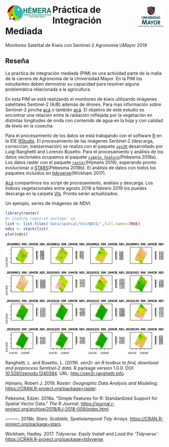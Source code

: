 
<!-- IMPORTANT: do NOT edit README.Rmd! Edit index.Rmd instead,       -->

<!-- and generate README.Rmd using inst/extdata/code/create_README.sh -->

# <img src="img/logo_hemera.jpg" align="left" width="150px" /> <img src="img/Logo-UMAYOR.png" align="right" width="80px" />

# Práctica de Integración Mediada

Monitoreo Satelital de Kiwis con Sentinel-2 Agronomía UMayor 2019

## Reseña

La praćtica de integración mediada (PIM) es una actividad parte de la
malla de la carrera de Agronomía de la Universidad Mayor. En la PIM los
estudiantes deben demostrar su capacidad para resolver alguna
problemática relacionada a la agricultura.

En esta PIM se está realizando el monitoreo de kiwis utilizando imágenes
satelitales Sentinel-2 (A/B) además de drones. Para mas información
sobre Sentinel-2 pincha [acá](https://es.wikipedia.org/wiki/Sentinel-2)
o también
[acá](https://sentinel.esa.int/web/sentinel/missions/sentinel-2). El
objetivo de este estudio es encontrar una relación entre la radiación
reflejada por la vegetación en distintas longitudes de onda con
contenido de agua en la hoja y con calidad de kiwis en la cosecha.

Para el procesamiento de los datos se está trabajando con el software
[R](https://www.r-project.org/) en la IDE
[RStudio](https://www.rstudio.com/). El procesamiento de las imágenes
Sentinel-2 (descarga, corrección, transormación) se realiza con el
paquete [`sen2R`](https://github.com/ranghetti/sen2r) desarrollado por
Luigi Ranghetti and Lorenzo Busetto. Para el procesamiento y análisis de
los datos vectoriales ocupamos el paquete [`simple
feature`](https://github.com/r-spatial/sf)(Pebesma 2018a). Los datos
raster con el paquete
[`raster`](https://cran.r-project.org/web/packages/raster/index.html)(Hijmans
2019), esperando pronto evolucionar a
[STARS](https://cran.r-project.org/web/packages/RNetCDF/index.html)(Pebesma
2018b). El análisis de datos con todos los paquetes incluidos en
[tidyverse](https://www.tidyverse.org/)(Wickham 2017).

[Acá](/R) compartimos los script de procesamiento, análisis y descarga.
Los índices vegetacionales entre agosto 2018 a febrero 2019 los puedes
descarga en la carpeta [VIs](data/spatial/VIs). Pronto serán
actualizados.

Un ejemplo, series de imágenes de NDVI.

``` r
library(raster)
#> Loading required package: sp
list <- list.files('data/spatial/VIs/NDVI/',full.names=TRUE)
ndvi <- stack(list)
plot(ndvi)
```

![](README-unnamed-chunk-2-1.png)<!-- -->

Ranghetti, L. and Busetto, L. (2019). *sen2r: an R toolbox to find,
download and preprocess Sentinel-2 data*. R package version 1.0.0. DOI:
[10.5281/zenodo.1240384](https://dx.doi.org/10.5281/zenodo.1240384).
URL: <http://sen2r.ranghetti.info>.

<div id="refs" class="references">

<div id="ref-Hijmans2019">

Hijmans, Robert J. 2019. *Raster: Geographic Data Analysis and
Modeling*. <https://CRAN.R-project.org/package=raster>.

</div>

<div id="ref-Pebesma2018">

Pebesma, Edzer. 2018a. “Simple Features for R: Standardized Support for
Spatial Vector Data.” *The R Journal*.
<https://journal.r-project.org/archive/2018/RJ-2018-009/index.html>.

</div>

<div id="ref-Pebesma2018b">

———. 2018b. *Stars: Scalable, Spatiotemporal Tidy Arrays*.
<https://CRAN.R-project.org/package=stars>.

</div>

<div id="ref-Wickham2017">

Wickham, Hadley. 2017. *Tidyverse: Easily Install and Load the
’Tidyverse’*. <https://CRAN.R-project.org/package=tidyverse>.

</div>

</div>
